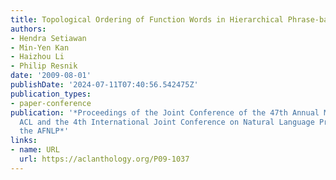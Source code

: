 ```yaml
---
title: Topological Ordering of Function Words in Hierarchical Phrase-based Translation
authors:
- Hendra Setiawan
- Min-Yen Kan
- Haizhou Li
- Philip Resnik
date: '2009-08-01'
publishDate: '2024-07-11T07:40:56.542475Z'
publication_types:
- paper-conference
publication: '*Proceedings of the Joint Conference of the 47th Annual Meeting of the
  ACL and the 4th International Joint Conference on Natural Language Processing of
  the AFNLP*'
links:
- name: URL
  url: https://aclanthology.org/P09-1037
---
```

